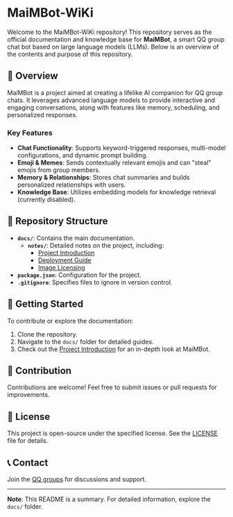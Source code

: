 # MaiMBot-WiKi

Welcome to the MaiMBot-WiKi repository! This repository serves as the official documentation and knowledge base for **MaiMBot**, a smart QQ group chat bot based on large language models (LLMs). Below is an overview of the contents and purpose of this repository.

## 📖 Overview

MaiMBot is a project aimed at creating a lifelike AI companion for QQ group chats. It leverages advanced language models to provide interactive and engaging conversations, along with features like memory, scheduling, and personalized responses.

### Key Features
- **Chat Functionality**: Supports keyword-triggered responses, multi-model configurations, and dynamic prompt building.
- **Emoji & Memes**: Sends contextually relevant emojis and can "steal" emojis from group members.
- **Memory & Relationships**: Stores chat summaries and builds personalized relationships with users.
- **Knowledge Base**: Utilizes embedding models for knowledge retrieval (currently disabled).

## 📂 Repository Structure

- **`docs/`**: Contains the main documentation.
  - **`notes/`**: Detailed notes on the project, including:
    - [Project Introduction](/docs/notes/项目介绍.md)
    - [Deployment Guide](/docs/notes/部署/README.md)
    - [Image Licensing](/docs/notes/麦麦形象授权.md)
- **`package.json`**: Configuration for the project.
- **`.gitignore`**: Specifies files to ignore in version control.

## 🚀 Getting Started

To contribute or explore the documentation:
1. Clone the repository.
2. Navigate to the `docs/` folder for detailed guides.
3. Check out the [Project Introduction](/docs/notes/项目介绍.md) for an in-depth look at MaiMBot.

## 🤝 Contribution

Contributions are welcome! Feel free to submit issues or pull requests for improvements.

## 📜 License

This project is open-source under the specified license. See the [LICENSE](LICENSE) file for details.

## 📞 Contact

Join the [QQ groups](https://maimbot.pages.dev/docs/description/#💬交流群) for discussions and support.

---

**Note**: This README is a summary. For detailed information, explore the `docs/` folder.